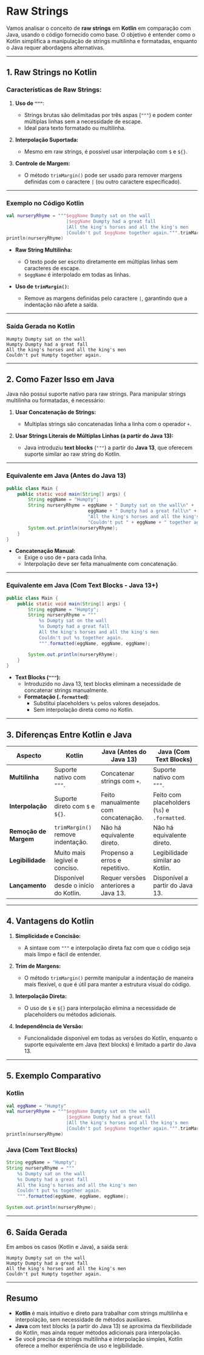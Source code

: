 # Raw Strings

Vamos analisar o conceito de **raw strings** em **Kotlin** em comparação com Java, usando o código fornecido como base. O objetivo é entender como o Kotlin simplifica a manipulação de strings multilinha e formatadas, enquanto o Java requer abordagens alternativas.

---

## **1. Raw Strings no Kotlin**

### **Características de Raw Strings:**
1. **Uso de `"""`**:
   - Strings brutas são delimitadas por três aspas (`"""`) e podem conter múltiplas linhas sem a necessidade de escape.
   - Ideal para texto formatado ou multilinha.

2. **Interpolação Suportada:**
   - Mesmo em raw strings, é possível usar interpolação com `$` e `${}`.

3. **Controle de Margem:**
   - O método `trimMargin()` pode ser usado para remover margens definidas com o caractere `|` (ou outro caractere especificado).

---

### **Exemplo no Código Kotlin**

```kotlin
val nurseryRhyme = """$eggName Dumpty sat on the wall
                      |$eggName Dumpty had a great fall
                      |All the king's horses and all the king's men
                      |Couldn't put $eggName together again.""".trimMargin()
println(nurseryRhyme)
```

- **Raw String Multilinha:**
  - O texto pode ser escrito diretamente em múltiplas linhas sem caracteres de escape.
  - `$eggName` é interpolado em todas as linhas.

- **Uso de `trimMargin()`:**
  - Remove as margens definidas pelo caractere `|`, garantindo que a indentação não afete a saída.

---

### **Saída Gerada no Kotlin**
```
Humpty Dumpty sat on the wall
Humpty Dumpty had a great fall
All the king's horses and all the king's men
Couldn't put Humpty together again.
```

---

## **2. Como Fazer Isso em Java**

Java não possui suporte nativo para raw strings. Para manipular strings multilinha ou formatadas, é necessário:

1. **Usar Concatenação de Strings:**
   - Multiplas strings são concatenadas linha a linha com o operador `+`.

2. **Usar Strings Literais de Múltiplas Linhas (a partir do Java 13):**
   - Java introduziu **text blocks** (`"""`) a partir do **Java 13**, que oferecem suporte similar ao raw string do Kotlin.

---

### **Equivalente em Java (Antes do Java 13)**

```java
public class Main {
    public static void main(String[] args) {
        String eggName = "Humpty";
        String nurseryRhyme = eggName + " Dumpty sat on the wall\n" +
                              eggName + " Dumpty had a great fall\n" +
                              "All the king's horses and all the king's men\n" +
                              "Couldn't put " + eggName + " together again.";
        System.out.println(nurseryRhyme);
    }
}
```

- **Concatenação Manual:**
  - Exige o uso de `+` para cada linha.
  - Interpolação deve ser feita manualmente com concatenação.

---

### **Equivalente em Java (Com Text Blocks - Java 13+)**

```java
public class Main {
    public static void main(String[] args) {
        String eggName = "Humpty";
        String nurseryRhyme = """
            %s Dumpty sat on the wall
            %s Dumpty had a great fall
            All the king's horses and all the king's men
            Couldn't put %s together again.
            """.formatted(eggName, eggName, eggName);

        System.out.println(nurseryRhyme);
    }
}
```

- **Text Blocks (`"""`):**
  - Introduzido no Java 13, text blocks eliminam a necessidade de concatenar strings manualmente.
  - **Formatação (`.formatted`)**:
    - Substitui placeholders `%s` pelos valores desejados.
    - Sem interpolação direta como no Kotlin.

---

## **3. Diferenças Entre Kotlin e Java**

| Aspecto                   | Kotlin                                         | Java (Antes do Java 13)                  | Java (Com Text Blocks)                   |
|---------------------------|-----------------------------------------------|-----------------------------------------|------------------------------------------|
| **Multilinha**            | Suporte nativo com `"""`.                     | Concatenar strings com `+`.             | Suporte nativo com `"""`.                |
| **Interpolação**          | Suporte direto com `$` e `${}`.               | Feito manualmente com concatenação.     | Feito com placeholders (`%s`) e `.formatted`. |
| **Remoção de Margem**     | `trimMargin()` remove indentação.             | Não há equivalente direto.              | Não há equivalente direto.               |
| **Legibilidade**          | Muito mais legível e conciso.                 | Propenso a erros e repetitivo.          | Legibilidade similar ao Kotlin.          |
| **Lançamento**            | Disponível desde o início do Kotlin.          | Requer versões anteriores a Java 13.    | Disponível a partir do Java 13.          |

---

## **4. Vantagens do Kotlin**

1. **Simplicidade e Concisão:**
   - A sintaxe com `"""` e interpolação direta faz com que o código seja mais limpo e fácil de entender.

2. **Trim de Margens:**
   - O método `trimMargin()` permite manipular a indentação de maneira mais flexível, o que é útil para manter a estrutura visual do código.

3. **Interpolação Direta:**
   - O uso de `$` e `${}` para interpolação elimina a necessidade de placeholders ou métodos adicionais.

4. **Independência de Versão:**
   - Funcionalidade disponível em todas as versões do Kotlin, enquanto o suporte equivalente em Java (text blocks) é limitado a partir do Java 13.

---

## **5. Exemplo Comparativo**

### **Kotlin**
```kotlin
val eggName = "Humpty"
val nurseryRhyme = """$eggName Dumpty sat on the wall
                      |$eggName Dumpty had a great fall
                      |All the king's horses and all the king's men
                      |Couldn't put $eggName together again.""".trimMargin()
println(nurseryRhyme)
```

### **Java (Com Text Blocks)**
```java
String eggName = "Humpty";
String nurseryRhyme = """
    %s Dumpty sat on the wall
    %s Dumpty had a great fall
    All the king's horses and all the king's men
    Couldn't put %s together again.
    """.formatted(eggName, eggName, eggName);

System.out.println(nurseryRhyme);
```

---

## **6. Saída Gerada**

Em ambos os casos (Kotlin e Java), a saída será:

```
Humpty Dumpty sat on the wall
Humpty Dumpty had a great fall
All the king's horses and all the king's men
Couldn't put Humpty together again.
```

---

## **Resumo**

- **Kotlin** é mais intuitivo e direto para trabalhar com strings multilinha e interpolação, sem necessidade de métodos auxiliares.
- **Java** com text blocks (a partir do Java 13) se aproxima da flexibilidade do Kotlin, mas ainda requer métodos adicionais para interpolação.
- Se você precisa de strings multilinha e interpolação simples, Kotlin oferece a melhor experiência de uso e legibilidade.
